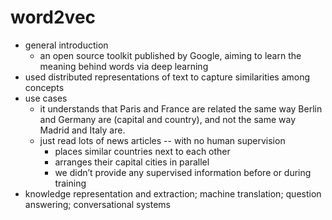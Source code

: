 word2vec
===
* general introduction
	* an open source toolkit published by Google, aiming to learn the meaning behind words via deep learning
* used distributed representations of text to capture similarities among concepts
* use cases
	* it understands that Paris and France are related the same way Berlin and Germany are (capital and country), and not the same way Madrid and Italy are.
	* just read lots of news articles -- with no human supervision
		* places similar countries next to each other
		* arranges their capital cities in parallel
		* we didn’t provide any supervised information before or during training
* knowledge representation and extraction; machine translation; question answering; conversational systems